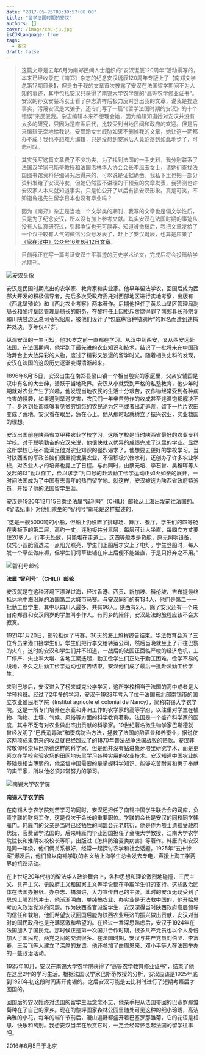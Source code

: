 ```yaml
---
date: "2017-05-25T00:39:57+08:00"
title: "留学法国时期的安汉"
authors: []
cover: /image/chu-ju.jpg
isCJKLanguage: true
tags:
  - 安汉
draft: false
---
```


>这篇文章是去年6月为南郑民间人士组织的“安汉诞辰120周年”活动撰写的，本来已经收录在《南郑》杂志的纪念安汉诞辰120周年专版上了【南郑文学总第17期目录】，但是由于我的文章首次披露了安汉在法国留学期间不为人知的事迹，其中包括安汉只获得了南锡大学农学院的“高等农学修业证书”。安汉的孙女安蔓玲女士看了杂志清样后极力反对登出我的文章，说我是捏造事实，污蔑安汉是大骗子，还专门写了一篇“《留学法国时期的安汉》的十个错误”来反驳我。杂志编辑本来不想理会她，因为编辑知道她对安汉并没有太多的研究，只因为是直系后代，比较受到当地民间和政府的欢迎。但是后来编辑无奈地给我说，安蔓玲女士威胁如果不删掉我的文章，她让这一期都办不成！我也不想难为编辑，只是没想到安家后人竟沦落到如此地步了，可悲可叹。

>其实我写这篇文章费了不少功夫，为了找到法国的一手史料，我分别联系了法国汉学家巴斯蒂教授和法国洛林华人协会会长李凤玉女士，请她们查找法国图书馆资料仔细研究后得来的，可以说是证据确凿。我私下里也把一部分资料发给了安汉孙女，但她仍然蛮不讲理的干预我的文章发表，我猜测也许安汉家人本来就知道事实，只是怕公开了以后有损安汉形象。真是可笑，不知道鲁迅先生留学日本也没有毕业吗？

>因为《南郑》杂志是当地一个文学类的期刊，我写的文章也是偏文学性质，只是为了纪念安汉，所以没有加上参考文献。其实安汉在法国时期的事迹从没有人认真研究过，引起争议也无可厚非。知道被撤稿后，我把文章发给了一个汉中较有人气的微信公众号发表了，赶上了安汉诞辰，也算是应景了[《家在汉中》公众号16年6月12日文章](http://mp.weixin.qq.com/s?__biz=MzA4NDYzOTYzNA==&mid=2653294586&idx=1&sn=4eb7e47ecde83f6b6c2e3f6c86252753&mpshare=1&scene=23&srcid=0612Vq73YPFl2Nrg7ZrTamPc#rd)。

>目前我正在写一篇考证安汉生平事迹的历史学术论文，完成后将会投稿给学术期刊。

![安汉头像](/image/an-han-pic.jpg)

安汉是民国时期杰出的农学家、教育家和实业家。他早年留法学农，回国后成为西部大开发的积极倡导者，先后多次受政府委托对西部地区进行实地考察，出版有《西北垦殖论》和《西北农业考察》两本著作。后期他担任了黄龙山垦区管理局副局长和黎坪垦区管理局局长的职务，在黎坪任上因拒斥贪腐得罪了南郑县长孙宗复和川陕甘边区总司令祝绍周，被他们设计了“包庇纵容种植鸦片”的罪名而遭到逮捕并处决，享年仅47岁。

纵观安汉的一生可知，他30岁之前一直都在学习。从汉中到西安，又从西安远赴法国。在法国期间，他学到了最先进的农业知识和技术，结识了一批将来在中国政治舞台上大放异彩的人物，度过了精彩又浪漫的留学时光。随着相关史料的发现，安汉在法国的这段历史逐渐变得清晰起来。

1896年6月15日，安汉出生在南郑县梁山镇一个相当殷实的家庭里，父亲安辅国是汉中有名的大士绅，活跃于当地政界。安汉从小就受到严格的私塾教育，他少年时期就对农业产生了兴趣，他发现当地农民的生活十分艰苦，农作物经常受到各种病虫害的侵袭，如果遇到旱涝灾害，农民们一年辛苦劳作的收成甚至连温饱都解决不了，身边到处都能够看见贫穷饥饿的农民沦为乞丐或者出走逃荒，留下一片片农田变成了荒地。安汉看在眼里，急在心上。他从那时起就树立了振兴农业，实业救国的理想。

安汉出国前在陕西省立甲种农业学校学习，这所学校是当时陕西省最好的农业专科学校。对于聪明勤奋的安汉来说，他很快就以优异的成绩完成了这里的学业。显然这所学校已经不能满足他对农业知识的强烈渴求了，他想要去更好的学校学习。当时陕西省的军政首脑们很重视发展农业，不但积极兴修水利，还创办了许多农业学校，对农业人才的培养也提上了日程。与此同时，由蔡元培、李石曾、吴稚晖等人发起的以“勤以作工，俭以求学”为口号的赴法勤工俭学运动正如火如荼的展开，一时间法国成为了中国有志青年的热门留学地。就这样，安汉被选为陕西省政府特派员，开始了他的法国留学生涯。

安汉是1920年12月15日乘坐法属“智利号”（CHILI）邮轮从上海出发前往法国的。《留法纪事》对他们乘坐的“智利号”邮轮是这样描述的，

“这是一艘5000吨的小船，但船上仍设置了排球场、舞厅、餐厅，学生们的四等舱在夹板下的第二层，高约一丈，连地板共分三层，每层可让人坐直，每四立方丈要住20多人。行李无处放，只能堆在走道上。这四等舱本是货舱，原无照明设备，仅凭小圆舱窗透过一点阳光照亮，学生们上船后才安上了电灯。学生登船时，每人发一个草垫做床褥，但学生们将草垫铺在床上后便不能坐直，于是只好弃之不用。”

![智利号邮轮](/image/zhi-li-hao.jpg)

**法属“智利号”（CHILI）邮轮**

安汉就是在这种环境下漂洋过海，经过香港、西贡、新加坡、科伦坡、吉布提最终抵达地中海沿岸的法国第二大城市马赛。与安汉同行的有134人，他们是第二十一批勤工俭学生，其中以四川人最多，共有96人。陕西有2人，除了安汉还有一个来自南郑县和安汉同岁的学生叫李作人。有同乡的陪伴，安汉赴法的旅程应该不会太寂寞。

1921年1月20日，邮轮抵达了马赛，36天的海上旅程终告结束。华法教育会派了三位专员来港口接学生们，学生们把行李交给转运公司，然后当晚就坐上了开往巴黎的火车。这时的安汉和学生们并不知道，一战后的法国正面临严峻的经济危机，工厂停产、失业率大增、各地工潮迭起，勤工俭学生们正处于勤工困难，俭学不易的境地，不久之后勤工俭学运动也宣告结束，安汉他们成了最后一批赴法勤工俭学生。

来到巴黎后，安汉进入了榜来威克公学学习，这所学校相当于法国的高中或者是大学预科班。经过了2年多的学习，安汉于1923年考入了位于法国东北部南锡市的国立农业殖民地学院（Institut agricole et colonial de Nancy），简称南锡大学农学院。这是一所专门培养在东亚和非洲工作的农学家的高等学府，以注重对学生在植物、动物、土壤、气候、风俗等方面的科学教育著称。法国是一个盛产科学家的国度，其中不乏有对农业做出杰出贡献的科学家。19世纪著名微生物学家巴斯德就曾经发明了“巴氏消毒法”和蚕病防治方法，拯救了法国的酿酒业和养蚕业，据说仅这两项成果带来的收益就已经超过了的1870年普法战争法国战败的赔款。安汉非常敬仰和崇拜巴斯德这样的科学家，但是他并没有钻进象牙塔里研究学术，而是更喜欢在学校实验农场的田间地头里学习各种实用的农业技术。安汉知道中国农业的基础是相当薄弱的，他坚信中国需要的是掌握科学知识、能够吃苦耐劳和勇于奉献的实干家，所以他必须非常努力的学习。

![南锡大学农学院](/image/nan-xi-nong-da.jpg)

**南锡大学农学院**

在南锡大学农学院刻苦学习的同时，安汉还担任了南锡中国学生联合会的司库，负责学联的财务工作，这是仅次于会长的重要职位。学联的会长是安汉的同校同学韩雁门。韩雁门的父亲是当时已经牺牲的同盟会元老韩衍，他是作为烈士遗孤受政府优抚，官费留学法国的。后来韩雁门毕业回国担任了金陵大学教授、江南大学农学院院长和淮阴农校校长等职，出版过《怎样防治麦类病害》等著作。韩雁门和安汉是同一年级，他们俩关系很好，经常一起探讨农学和社会话题。1925年“五卅惨案”爆发后，他们曾以南锡学联的名义给上海学生总会发去专电，声援上海工学两界的抗议活动。

在上世纪20年代初的留法华人政治舞台上，各种思想和理论激烈地碰撞，三民主义、共产主义、无政府主义和国家主义等学说都在争取学生们的支持。这些政治团体在法国办报纸、办杂志、搞演讲，大力宣传自己的主张。此时的安汉无疑受到了思想上强烈的冲击，他渐渐明白，单纯搞农业、办实业是无法救中国的，他开始思考加入政治党派的问题。作为陕西省官派留学生，安汉深得当时陕西政府高层领导的信任和栽培，他们希望安汉回国后能为陕西农业经济的振兴做出贡献，安汉对当时的国民政府也是充满感激和希望的。在经过一番深思熟虑后，安汉于1924年在法国加入了国民党。那时候正是第一次国共合作时期，很多共产党员也以个人身份加入了国民党，两党之间的交流很多。在法国时期，安汉与共产党员刘伯坚、李富春、王若飞等人建立了深厚的友谊。他还参加了由周恩来、邓小平等人在法国举办的一些政治活动。

1925年10月，安汉在南锡大学农学院获得了“高等农学教育修业证书”，结束了他在这里2年的学习生活。根据法国汉学家巴斯蒂教授的分析，安汉应该是1925年底到1926年初这段时间离开南锡的。之后安汉可能是去比利时进行了短期考察后才回国的。

回国后的安汉始终对法国的留学生涯念念不忘，他亲手把从法国带回的巴塞罗那雏菊种在了自己的家乡。现在的黎坪国家森林公园里随处可见这种的细小玲珑，高洁典雅的小花，每年的端午节前后，漫山遍野都盛开着巴塞罗那雏菊，它的花语是相思、快乐和离别。我想安汉当年在欣赏它时，一定会经常怀念起法国的留学往事吧。

2016年6月5日于北京